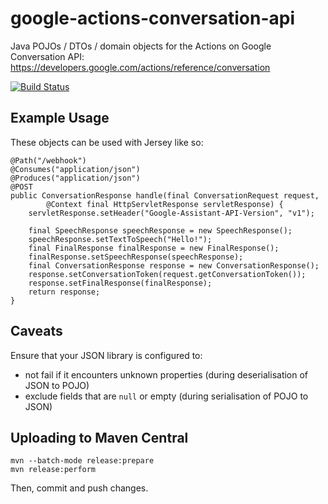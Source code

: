 # google-actions-conversation-api

Java POJOs / DTOs / domain objects  for the Actions on Google Conversation API: https://developers.google.com/actions/reference/conversation

[![Build Status](https://travis-ci.org/l0s/google-actions-conversation-api.svg?branch=master)](https://travis-ci.org/l0s/google-actions-conversation-api)

## Example Usage

These objects can be used with Jersey like so:

    @Path("/webhook")
    @Consumes("application/json")
    @Produces("application/json")
    @POST
    public ConversationResponse handle(final ConversationRequest request,
            @Context final HttpServletResponse servletResponse) {
        servletResponse.setHeader("Google-Assistant-API-Version", "v1");

        final SpeechResponse speechResponse = new SpeechResponse();
        speechResponse.setTextToSpeech("Hello!");
        final FinalResponse finalResponse = new FinalResponse();
        finalResponse.setSpeechResponse(speechResponse);
        final ConversationResponse response = new ConversationResponse();
        response.setConversationToken(request.getConversationToken());
        response.setFinalResponse(finalResponse);
        return response;
    }

## Caveats

Ensure that your JSON library is configured to:
* not fail if it encounters unknown properties (during deserialisation of JSON to POJO)
* exclude fields that are `null` or empty (during serialisation of POJO to JSON)

## Uploading to Maven Central

    mvn --batch-mode release:prepare
    mvn release:perform

Then, commit and push changes.
